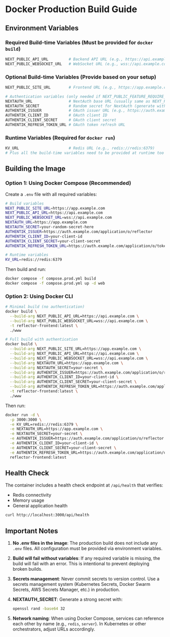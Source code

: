 # Docker Production Build Guide

## Environment Variables

### Required Build-time Variables (Must be provided for `docker build`)

```bash
NEXT_PUBLIC_API_URL         # Backend API URL (e.g., https://api.example.com) - REQUIRED
NEXT_PUBLIC_WEBSOCKET_URL   # WebSocket URL (e.g., wss://api.example.com) - REQUIRED
```

### Optional Build-time Variables (Provide based on your setup)

```bash
NEXT_PUBLIC_SITE_URL        # Frontend URL (e.g., https://app.example.com)

# Authentication variables (only needed if NEXT_PUBLIC_FEATURE_REQUIRE_LOGIN=true)
NEXTAUTH_URL                # NextAuth base URL (usually same as NEXT_PUBLIC_SITE_URL)
NEXTAUTH_SECRET             # Random secret for NextAuth (generate with: openssl rand -base64 32)
AUTHENTIK_ISSUER            # OAuth issuer URL (e.g., https://auth.example.com/application/o/app)
AUTHENTIK_CLIENT_ID         # OAuth client ID
AUTHENTIK_CLIENT_SECRET     # OAuth client secret
AUTHENTIK_REFRESH_TOKEN_URL # OAuth token refresh URL
```

### Runtime Variables (Required for `docker run`)

```bash
KV_URL                      # Redis URL (e.g., redis://redis:6379)
# Plus all the build-time variables need to be provided at runtime too
```

## Building the Image

### Option 1: Using Docker Compose (Recommended)

Create a `.env` file with all required variables:

```bash
# Build variables
NEXT_PUBLIC_SITE_URL=https://app.example.com
NEXT_PUBLIC_API_URL=https://api.example.com
NEXT_PUBLIC_WEBSOCKET_URL=wss://api.example.com
NEXTAUTH_URL=https://app.example.com
NEXTAUTH_SECRET=your-random-secret-here
AUTHENTIK_ISSUER=https://auth.example.com/application/o/reflector
AUTHENTIK_CLIENT_ID=your-client-id
AUTHENTIK_CLIENT_SECRET=your-client-secret
AUTHENTIK_REFRESH_TOKEN_URL=https://auth.example.com/application/o/token/

# Runtime variables
KV_URL=redis://redis:6379
```

Then build and run:

```bash
docker compose -f compose.prod.yml build
docker compose -f compose.prod.yml up -d web
```

### Option 2: Using Docker CLI

```bash
# Minimal build (no authentication)
docker build \
  --build-arg NEXT_PUBLIC_API_URL=https://api.example.com \
  --build-arg NEXT_PUBLIC_WEBSOCKET_URL=wss://api.example.com \
  -t reflector-frontend:latest \
  ./www

# Full build with authentication
docker build \
  --build-arg NEXT_PUBLIC_SITE_URL=https://app.example.com \
  --build-arg NEXT_PUBLIC_API_URL=https://api.example.com \
  --build-arg NEXT_PUBLIC_WEBSOCKET_URL=wss://api.example.com \
  --build-arg NEXTAUTH_URL=https://app.example.com \
  --build-arg NEXTAUTH_SECRET=your-secret \
  --build-arg AUTHENTIK_ISSUER=https://auth.example.com/application/o/reflector \
  --build-arg AUTHENTIK_CLIENT_ID=your-client-id \
  --build-arg AUTHENTIK_CLIENT_SECRET=your-client-secret \
  --build-arg AUTHENTIK_REFRESH_TOKEN_URL=https://auth.example.com/application/o/token/ \
  -t reflector-frontend:latest \
  ./www
```

Then run:

```bash
docker run -d \
  -p 3000:3000 \
  -e KV_URL=redis://redis:6379 \
  -e NEXTAUTH_URL=https://app.example.com \
  -e NEXTAUTH_SECRET=your-secret \
  -e AUTHENTIK_ISSUER=https://auth.example.com/application/o/reflector \
  -e AUTHENTIK_CLIENT_ID=your-client-id \
  -e AUTHENTIK_CLIENT_SECRET=your-client-secret \
  -e AUTHENTIK_REFRESH_TOKEN_URL=https://auth.example.com/application/o/token/ \
  reflector-frontend:latest
```

## Health Check

The container includes a health check endpoint at `/api/health` that verifies:

- Redis connectivity
- Memory usage
- General application health

```bash
curl http://localhost:3000/api/health
```

## Important Notes

1. **No .env files in the image**: The production build does not include any `.env` files. All configuration must be provided via environment variables.

2. **Build will fail without variables**: If any required variable is missing, the build will fail with an error. This is intentional to prevent deploying broken builds.

3. **Secrets management**: Never commit secrets to version control. Use a secrets management system (Kubernetes Secrets, Docker Swarm Secrets, AWS Secrets Manager, etc.) in production.

4. **NEXTAUTH_SECRET**: Generate a strong secret with:

   ```bash
   openssl rand -base64 32
   ```

5. **Network naming**: When using Docker Compose, services can reference each other by name (e.g., `redis`, `server`). In Kubernetes or other orchestrators, adjust URLs accordingly.
